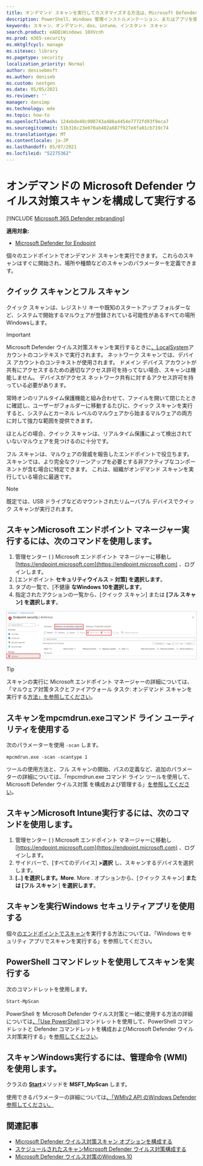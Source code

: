 ```yaml
---
title: オンデマンド スキャンを実行してカスタマイズする方法は、Microsoft Defender ウイルス対策
description: PowerShell、Windows 管理インストルメンテーション、またはアプリを使用してエンドポイントで個別にオンデマンド スキャンを実行Windows セキュリティする
keywords: スキャン、オンデマンド、dos、intune、インスタント スキャン
search.product: eADQiWindows 10XVcnh
ms.prod: m365-security
ms.mktglfcycl: manage
ms.sitesec: library
ms.pagetype: security
localization_priority: Normal
author: denisebmsft
ms.author: deniseb
ms.custom: nextgen
ms.date: 05/05/2021
ms.reviewer: ''
manager: dansimp
ms.technology: mde
ms.topic: how-to
ms.openlocfilehash: 124ebde48c008743a486a4454e7772fd93f9eca7
ms.sourcegitcommit: 51b316c23e070ab402a687f927e8fa01cb719c74
ms.translationtype: MT
ms.contentlocale: ja-JP
ms.lasthandoff: 05/07/2021
ms.locfileid: "52275362"
---
```

# <a name="configure-and-run-on-demand-microsoft-defender-antivirus-scans"></a>オンデマンドの Microsoft Defender ウイルス対策スキャンを構成して実行する

[!INCLUDE [Microsoft 365 Defender rebranding](../../includes/microsoft-defender.md)]

**適用対象:**

- [Microsoft Defender for Endpoint](/microsoft-365/security/defender-endpoint/)

個々のエンドポイントでオンデマンド スキャンを実行できます。 これらのスキャンはすぐに開始され、場所や種類などのスキャンのパラメーターを定義できます。

## <a name="quick-scan-versus-full-scan"></a>クイック スキャンとフル スキャン

クイック スキャンは、レジストリ キーや既知のスタートアップ フォルダーなど、システムで開始するマルウェアが登録されている可能性があるすべての場所Windowsします。

> [!IMPORTANT]
> Microsoft Defender ウイルス対策スキャンを実行するときに[、LocalSystem](/windows/win32/services/localsystem-account)アカウントのコンテキストで実行されます。 ネットワーク スキャンでは、デバイス アカウントのコンテキストが使用されます。 ドメイン デバイス アカウントが共有にアクセスするための適切なアクセス許可を持ってない場合、スキャンは機能しません。 デバイスがアクセス ネットワーク共有に対するアクセス許可を持っている必要があります。

常時オン[](configure-real-time-protection-microsoft-defender-antivirus.md)のリアルタイム保護機能と組み合わせて、ファイルを開いて閉じたときに確認し、ユーザーがフォルダーに移動するたびに、クイック スキャンを実行すると、システムとカーネル レベルのマルウェアから始まるマルウェアの両方に対して強力な範囲を提供できます。  

ほとんどの場合、クイック スキャンは、リアルタイム保護によって検出されていないマルウェアを見つけるのに十分です。

フル スキャンは、マルウェアの脅威を報告したエンドポイントで役立ちます。 スキャンでは、より完全なクリーンアップを必要とする非アクティブなコンポーネントが含む場合に特定できます。 これは、組織がオンデマンド スキャンを実行している場合に最適です。

> [!NOTE]
> 既定では、USB ドライブなどのマウントされたリムーバブル デバイスでクイック スキャンが実行されます。

## <a name="use-microsoft-endpoint-manager-to-run-a-scan"></a>スキャンMicrosoft エンドポイント マネージャー実行するには、次のコマンドを使用します。

1. 管理センター ( ) Microsoft エンドポイント マネージャーに移動し [https://endpoint.microsoft.com](https://endpoint.microsoft.com) 、ログインします。
2. [エンドポイント **セキュリティウイルス**  >  **対策] を選択します**。
3. タブの一覧で、[不健康 **なWindows 10を選択します**。
4. 指定されたアクションの一覧から、[クイック スキャン] または **[フル スキャン]** **を選択します**。

[![IMAGE ](images/mem-antivirus-scan-on-demand.png)](images/mem-antivirus-scan-on-demand.png#lightbox)

> [!TIP]
> スキャンの実行に Microsoft エンドポイント マネージャーの詳細については、「マルウェア対策タスクとファイアウォール タスク: オンデマンド スキャンを実行する[方法」を参照してください](/configmgr/protect/deploy-use/endpoint-antimalware-firewall#how-to-perform-an-on-demand-scan-of-computers)。

## <a name="use-the-mpcmdrunexe-command-line-utility-to-run-a-scan"></a>スキャンをmpcmdrun.exeコマンド ライン ユーティリティを使用する

次のパラメーターを使用 `-scan` します。

```console
mpcmdrun.exe -scan -scantype 1
```

ツールの使用方法と、フル スキャンの開始、パスの定義など、追加のパラメーターの詳細については、「mpcmdrun.exe コマンド ライン ツールを使用して、Microsoft Defender ウイルス対策 を構成および管理する」[を参照してください](command-line-arguments-microsoft-defender-antivirus.md)。

## <a name="use-microsoft-intune-to-run-a-scan"></a>スキャンMicrosoft Intune実行するには、次のコマンドを使用します。

1. 管理センター ( ) Microsoft エンドポイント マネージャーに移動し [https://endpoint.microsoft.com](https://endpoint.microsoft.com) 、ログインします。
2. サイドバーで、[すべてのデバイス] **>選択** し、スキャンするデバイスを選択します。
3. **[..] を選択します。More**. More . オプションから、[クイック スキャン] **または [フル スキャン** ] **を選択します**。

## <a name="use-the-windows-security-app-to-run-a-scan"></a>スキャンを実行Windows セキュリティアプリを使用する

個々[のエンドポイントでスキャン](microsoft-defender-security-center-antivirus.md)を実行する方法については、「Windows セキュリティ アプリでスキャンを実行する」を参照してください。

## <a name="use-powershell-cmdlets-to-run-a-scan"></a>PowerShell コマンドレットを使用してスキャンを実行する

次のコマンドレットを使用します。

```PowerShell
Start-MpScan
```

PowerShell を Microsoft Defender ウイルス対策と一緒に使用する方法の詳細については[、「Use PowerShell](use-powershell-cmdlets-microsoft-defender-antivirus.md)コマンドレットを使用して、PowerShell コマンドレットと Defender コマンドレットを構成およびMicrosoft Defender ウイルス対策実行する」を[参照してください](/powershell/module/defender/)。

## <a name="use-windows-management-instruction-wmi-to-run-a-scan"></a>スキャンWindows実行するには、管理命令 (WMI) を使用します。

クラスの [**Start**](/previous-versions/windows/desktop/defender/start-msft-mpscan)メソッドを **MSFT_MpScan** します。

使用できるパラメーターの詳細については[、「WMIv2 API のWindows Defender参照してください。](/previous-versions/windows/desktop/defender/windows-defender-wmiv2-apis-portal)

## <a name="related-articles"></a>関連記事

- [Microsoft Defender ウイルス対策スキャン オプションを構成する](configure-advanced-scan-types-microsoft-defender-antivirus.md)
- [スケジュールされたスキャンMicrosoft Defender ウイルス対策構成する](scheduled-catch-up-scans-microsoft-defender-antivirus.md)
- [Microsoft Defender ウイルス対策のWindows 10](microsoft-defender-antivirus-in-windows-10.md)